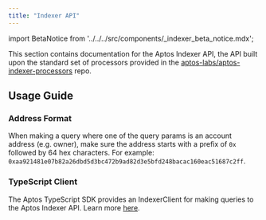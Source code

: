 ```yaml
---
title: "Indexer API"
---
```


import BetaNotice from '../../../src/components/_indexer_beta_notice.mdx';

<BetaNotice />

This section contains documentation for the Aptos Indexer API, the API built upon the standard set of processors provided in the [aptos-labs/aptos-indexer-processors](https://github.com/aptos-labs/aptos-indexer-processors) repo.

## Usage Guide

### Address Format

When making a query where one of the query params is an account address (e.g. owner), make sure the address starts with a prefix of `0x` followed by 64 hex characters. For example: `0xaa921481e07b82a26dbd5d3bc472b9ad82d3e5bfd248bacac160eac51687c2ff`.

### TypeScript Client

The Aptos TypeScript SDK provides an IndexerClient for making queries to the Aptos Indexer API. Learn more [here](/sdks/ts-sdk/v1/typescript-sdk-indexer-client-class).
